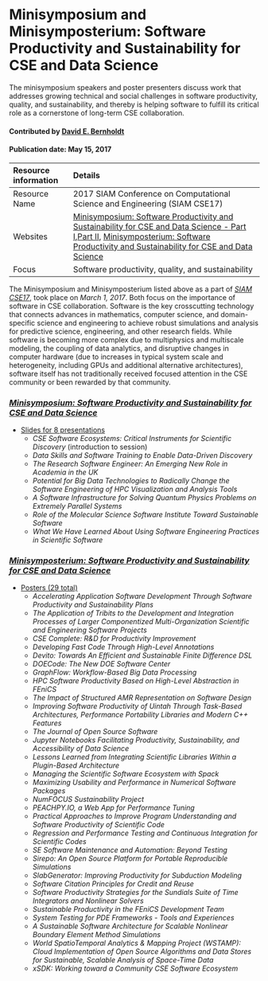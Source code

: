 # Minisymposium and Minisymposterium: Software Productivity and Sustainability for CSE and Data Science
<!-- deck text start --> 
The minisymposium speakers and poster presenters discuss work that addresses growing technical and social challenges in software productivity, quality, and sustainability, and thereby is helping software to fulfill its critical role as a cornerstone of long-term CSE collaboration.
<!-- deck text end --> 

#### Contributed by [David E. Bernholdt](http://github.com/bernhold)
#### Publication date: May 15, 2017


Resource information | Details
:--- | :--- 
Resource Name  | 2017 SIAM Conference on Computational Science and Engineering (SIAM CSE17)
Websites | [Minisymposium: Software Productivity and Sustainability for CSE and Data Science - Part I](http://meetings.siam.org/sess/dsp_programsess.cfm?SESSIONCODE=60947),[Part II](http://meetings.siam.org/sess/dsp_programsess.cfm?SESSIONCODE=60948), [Minisymposterium: Software Productivity and Sustainability for CSE and Data Science](https://meetings.siam.org/sess/dsp_programsess.cfm?SESSIONCODE=62022)
Focus | Software productivity, quality, and sustainability

The Minisymposium and Minisymposterium listed above as a part of *[SIAM CSE17](https://www.siam.org/meetings/cse17/)*, took place on *March 1, 2017*. Both focus on the importance of software in CSE collaboration. Software is the key crosscutting technology that connects advances in mathematics, computer science, and domain-specific science and engineering to achieve robust simulations and analysis for predictive science, engineering, and other research fields. While software is becoming more complex due to multiphysics and multiscale modeling, the coupling of data analytics, and disruptive changes in computer hardware (due to increases in typical system scale and heterogeneity, including GPUs and additional alternative architectures), software itself has not traditionally received focused attention in the CSE community or been rewarded by that community.

### *[Minisymposium: Software Productivity and Sustainability for CSE and Data Science](http://meetings.siam.org/sess/dsp_programsess.cfm?SESSIONCODE=60947)*
- [Slides for 8 presentations](https://doi.org/10.6084/m9.figshare.c.3705946)
  - _CSE Software Ecosystems: Critical Instruments for Scientific Discovery_ (introduction to session)
  - _Data Skills and Software Training to Enable Data-Driven Discovery_
  - _The Research Software Engineer: An Emerging New Role in Academia in the UK_
  - _Potential for Big Data Technologies to Radically Change the Software Engineering of HPC Visualization and Analysis Tools_
  - _A Software Infrastructure for Solving Quantum Physics Problems on Extremely Parallel Systems_
  - _Role of the Molecular Science Software Institute Toward Sustainable Software_
  - _What We Have Learned About Using Software Engineering Practices in Scientific Software_

### *[Minisymposterium: Software Productivity and Sustainability for CSE and Data Science](http://meetings.siam.org/sess/dsp_programsess.cfm?SESSIONCODE=62022)*
- [Posters (29 total)](https://doi.org/10.6084/m9.figshare.c.3703771)
  - _Accelerating Application Software Development Through Software Productivity and Sustainability Plans_
  - _The Application of Tribits to the Development and Integration Processes of Larger Componentized Multi-Organization Scientific and Engineering Software Projects_
  - _CSE Complete: R&D for Productivity Improvement_
  - _Developing Fast Code Through High-Level Annotations_
  - _Devito: Towards An Efficient and Sustainable Finite Difference DSL_
  - _DOECode: The New DOE Software Center_
  - _GraphFlow: Workflow-Based Big Data Processing_
  - _HPC Software Productivity Based on High-Level Abstraction in FEniCS_
  - _The Impact of Structured AMR Representation on Software Design_
  - _Improving Software Productivity of Uintah Through Task-Based Architectures, Performance Portability Libraries and Modern C++ Features_
  - _The Journal of Open Source Software_
  - _Jupyter Notebooks Facilitating Productivity, Sustainability, and Accessibility of Data Science_
  - _Lessons Learned from Integrating Scientific Libraries Within a Plugin-Based Architecture_
  - _Managing the Scientific Software Ecosystem with Spack_
  - _Maximizing Usability and Performance in Numerical Software Packages_
  - _NumFOCUS Sustainability Project_
  - _PEACHPY.IO, a Web App for Performance Tuning_
  - _Practical Approaches to Improve Program Understanding and Software Productivity of Scientific Code_
  - _Regression and Performance Testing and Continuous Integration for Scientific Codes_
  - _SE Software Maintenance and Automation: Beyond Testing_
  - _Sirepo: An Open Source Platform for Portable Reproducible Simulations_
  - _SlabGenerator: Improving Productivity for Subduction Modeling_
  - _Software Citation Principles for Credit and Reuse_
  - _Software Productivity Strategies for the Sundials Suite of Time Integrators and Nonlinear Solvers_
  - _Sustainable Productivity in the FEniCS Development Team_
  - _System Testing for PDE Frameworks - Tools and Experiences_
  - _A Sustainable Software Architecture for Scalable Nonlinear Boundary Element Method Simulations_
  - _World SpatioTemporal Analytics & Mapping Project (WSTAMP): Cloud Implementation of Open Source Algorithms and Data Stores for Sustainable, Scalable Analysis of Space-Time Data_
  - _xSDK: Working toward a Community CSE Software Ecosystem_


<!---
Publish: yes
Categories: Planning, Reliability, Collaboration, Performance
Topics: improving productivity and sustainability, configuration and builds, testing, documentation, software interoperability, strategies for more effective teams
Tags: event, poster
Level: 2
Prerequisites: defaults
Aggregate: subresource, stand-alone
--->
